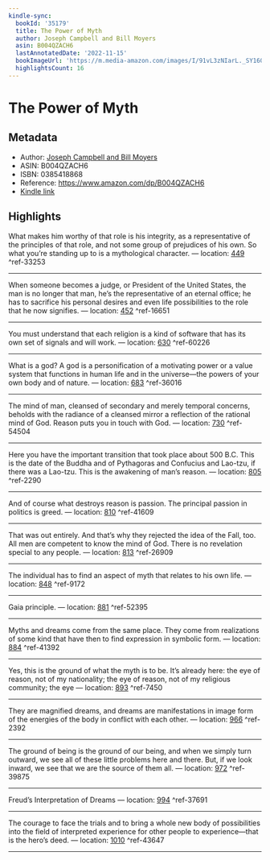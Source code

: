 ```yaml
---
kindle-sync:
  bookId: '35179'
  title: The Power of Myth
  author: Joseph Campbell and Bill Moyers
  asin: B004QZACH6
  lastAnnotatedDate: '2022-11-15'
  bookImageUrl: 'https://m.media-amazon.com/images/I/91vL3zNIarL._SY160.jpg'
  highlightsCount: 16
---
```

# The Power of Myth
## Metadata
* Author: [Joseph Campbell and Bill Moyers](https://www.amazon.comundefined)
* ASIN: B004QZACH6
* ISBN: 0385418868
* Reference: https://www.amazon.com/dp/B004QZACH6
* [Kindle link](kindle://book?action=open&asin=B004QZACH6)

## Highlights
What makes him worthy of that role is his integrity, as a representative of the principles of that role, and not some group of prejudices of his own. So what you’re standing up to is a mythological character. — location: [449](kindle://book?action=open&asin=B004QZACH6&location=449) ^ref-33253

---
When someone becomes a judge, or President of the United States, the man is no longer that man, he’s the representative of an eternal office; he has to sacrifice his personal desires and even life possibilities to the role that he now signifies. — location: [452](kindle://book?action=open&asin=B004QZACH6&location=452) ^ref-16651

---
You must understand that each religion is a kind of software that has its own set of signals and will work. — location: [630](kindle://book?action=open&asin=B004QZACH6&location=630) ^ref-60226

---
What is a god? A god is a personification of a motivating power or a value system that functions in human life and in the universe—the powers of your own body and of nature. — location: [683](kindle://book?action=open&asin=B004QZACH6&location=683) ^ref-36016

---
The mind of man, cleansed of secondary and merely temporal concerns, beholds with the radiance of a cleansed mirror a reflection of the rational mind of God. Reason puts you in touch with God. — location: [730](kindle://book?action=open&asin=B004QZACH6&location=730) ^ref-54504

---
Here you have the important transition that took place about 500 B.C. This is the date of the Buddha and of Pythagoras and Confucius and Lao-tzu, if there was a Lao-tzu. This is the awakening of man’s reason. — location: [805](kindle://book?action=open&asin=B004QZACH6&location=805) ^ref-2290

---
And of course what destroys reason is passion. The principal passion in politics is greed. — location: [810](kindle://book?action=open&asin=B004QZACH6&location=810) ^ref-41609

---
That was out entirely. And that’s why they rejected the idea of the Fall, too. All men are competent to know the mind of God. There is no revelation special to any people. — location: [813](kindle://book?action=open&asin=B004QZACH6&location=813) ^ref-26909

---
The individual has to find an aspect of myth that relates to his own life. — location: [848](kindle://book?action=open&asin=B004QZACH6&location=848) ^ref-9172

---
Gaia principle. — location: [881](kindle://book?action=open&asin=B004QZACH6&location=881) ^ref-52395

---
Myths and dreams come from the same place. They come from realizations of some kind that have then to find expression in symbolic form. — location: [884](kindle://book?action=open&asin=B004QZACH6&location=884) ^ref-41392

---
Yes, this is the ground of what the myth is to be. It’s already here: the eye of reason, not of my nationality; the eye of reason, not of my religious community; the eye — location: [893](kindle://book?action=open&asin=B004QZACH6&location=893) ^ref-7450

---
They are magnified dreams, and dreams are manifestations in image form of the energies of the body in conflict with each other. — location: [966](kindle://book?action=open&asin=B004QZACH6&location=966) ^ref-2392

---
The ground of being is the ground of our being, and when we simply turn outward, we see all of these little problems here and there. But, if we look inward, we see that we are the source of them all. — location: [972](kindle://book?action=open&asin=B004QZACH6&location=972) ^ref-39875

---
Freud’s Interpretation of Dreams — location: [994](kindle://book?action=open&asin=B004QZACH6&location=994) ^ref-37691

---
The courage to face the trials and to bring a whole new body of possibilities into the field of interpreted experience for other people to experience—that is the hero’s deed. — location: [1010](kindle://book?action=open&asin=B004QZACH6&location=1010) ^ref-43647

---
